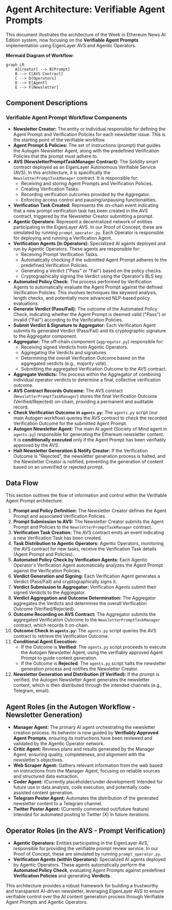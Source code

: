 # Agent Architecture: Verifiable Agent Prompts

This document illustrates the architecture of the Week in Ethereum News AI Edition system, now focusing on the **Verifiable Agent Prompts** implementation using EigenLayer AVS and Agentic Operators.

**Mermaid Diagram of Workflow:**

```mermaid
graph LR
    A[Creator] --> B[Prompt]
    B --> C[AVS Contract]
    C --> D[Operators]
    D --> E[Agent]
    E --> F[Newsletter]
```

## Component Descriptions

### Verifiable Agent Prompt Workflow Components

- **Newsletter Creator:** The entity or individual responsible for defining the Agent Prompt and Verification Policies for each newsletter issue. This is the starting point of the verifiable workflow.
- **Agent Prompt & Policies:**  The set of instructions (prompt) that guides the Autogen Newsletter Agent, along with the predefined Verification Policies that the prompt must adhere to.
- **AVS (NewsletterPromptTaskManager Contract):** The Solidity smart contract deployed as an EigenLayer Autonomous Verifiable Service (AVS). In this architecture, it is specifically the `NewsletterPromptTaskManager` contract. It is responsible for:
    - Receiving and storing Agent Prompts and Verification Policies.
    - Creating Verification Tasks.
    - Recording verification outcomes provided by the Aggregator.
    - Enforcing access control and pausing/unpausing functionalities.
- **Verification Task Created:** Represents the on-chain event indicating that a new prompt verification task has been created in the AVS contract, triggered by the Newsletter Creator submitting a prompt.
- **Agentic Operators:**  Represent a decentralized network of entities participating in the EigenLayer AVS. In our Proof of Concept, these are simulated by running `prompt_operator.py`.  Each Operator is responsible for deploying and running a Verification Agent.
- **Verification Agents (in Operators):** Specialized AI agents deployed and run by Agentic Operators. These agents are responsible for:
    - Receiving Prompt Verification Tasks.
    - Automatically checking if the submitted Agent Prompt adheres to the predefined Verification Policies.
    - Generating a Verdict (\"Pass\" or \"Fail\") based on the policy checks.
    - Cryptographically signing the Verdict using the Operator's BLS key.
- **Automated Policy Check:**  The process performed by Verification Agents to automatically evaluate the Agent Prompt against the defined Verification Policies. This involves techniques like keyword analysis, length checks, and potentially more advanced NLP-based policy evaluations.
- **Generate Verdict (Pass/Fail):** The outcome of the Automated Policy Check, indicating whether the Agent Prompt is deemed valid (\"Pass\") or invalid (\"Fail\") according to the Verification Policies.
- **Submit Verdict & Signature to Aggregator:** Each Verification Agent submits its generated Verdict (Pass/Fail) and its cryptographic signature to the Aggregator component.
- **Aggregator:** The off-chain component (`aggregator.py`) responsible for:
    - Receiving signed Verdicts from Agentic Operators.
    - Aggregating the Verdicts and signatures.
    - Determining the overall Verification Outcome based on the aggregated verdicts (e.g., majority vote).
    - Submitting the aggregated Verification Outcome to the AVS contract.
- **Aggregate Verdicts:** The process within the Aggregator of combining individual operator verdicts to determine a final, collective verification outcome.
- **AVS Contract Records Outcome:** The AVS contract (`NewsletterPromptTaskManager`) stores the final Verification Outcome (Verified/Rejected) on-chain, providing a permanent and auditable record.
- **Check Verification Outcome in `agents.py`:** The `agents.py` script (our main Autogen workflow) queries the AVS contract to check the recorded Verification Outcome for the submitted Agent Prompt.
- **Autogen Newsletter Agent:** The main AI agent (Society of Mind agent in `agents.py`) responsible for generating the Ethereum newsletter content.  It is **conditionally executed** only if the Agent Prompt has been verifiably approved by the AVS.
- **Halt Newsletter Generation & Notify Creator:** If the Verification Outcome is \"Rejected\", the newsletter generation process is halted, and the Newsletter Creator is notified, preventing the generation of content based on an unverified or rejected prompt.

## Data Flow

This section outlines the flow of information and control within the Verifiable Agent Prompt architecture:

1.  **Prompt and Policy Definition:** The Newsletter Creator defines the Agent Prompt and associated Verification Policies.
2.  **Prompt Submission to AVS:** The Newsletter Creator submits the Agent Prompt and Policies to the `NewsletterPromptTaskManager` contract.
3.  **Verification Task Creation:** The AVS contract emits an event indicating a new Verification Task has been created.
4.  **Task Distribution to Agentic Operators:** Agentic Operators, monitoring the AVS contract for new tasks, receive the Verification Task details (Agent Prompt and Policies).
5.  **Automated Policy Check by Verification Agents:** Each Agentic Operator's Verification Agent automatically analyzes the Agent Prompt against the Verification Policies.
6.  **Verdict Generation and Signing:** Each Verification Agent generates a Verdict (Pass/Fail) and cryptographically signs it.
7.  **Verdict Submission to Aggregator:** Verification Agents submit their signed Verdicts to the Aggregator.
8.  **Verdict Aggregation and Outcome Determination:** The Aggregator aggregates the Verdicts and determines the overall Verification Outcome (Verified/Rejected).
9.  **Outcome Recording on AVS Contract:** The Aggregator submits the aggregated Verification Outcome to the `NewsletterPromptTaskManager` contract, which records it on-chain.
10. **Outcome Check in `agents.py`:** The `agents.py` script queries the AVS contract to retrieve the Verification Outcome.
11. **Conditional Agent Execution:**
    - If the Outcome is **Verified**: The `agents.py` script proceeds to execute the Autogen Newsletter Agent, using the verifiably approved Agent Prompt to guide content generation.
    - If the Outcome is **Rejected**: The `agents.py` script halts the newsletter generation process and notifies the Newsletter Creator.
12. **Newsletter Generation and Distribution (if Verified):** If the prompt is verified, the Autogen Newsletter Agent generates the newsletter content, which is then distributed through the intended channels (e.g., Telegram, email).

## Agent Roles (in the Autogen Workflow - Newsletter Generation)

- **Manager Agent:**  The primary AI agent orchestrating the newsletter creation process.  Its behavior is now guided by **Verifiably Approved Agent Prompts**, ensuring its instructions have been reviewed and validated by the Agentic Operator network.
- **Critic Agent:** Reviews plans and results generated by the Manager Agent, ensuring quality, completeness, and alignment with the newsletter's objectives.
- **Web Scraper Agent:** Gathers relevant information from the web based on instructions from the Manager Agent, focusing on reliable sources and structured data extraction.
- **Coder Agent:** (Currently placeholder/under development) Intended for future use in data analysis, code execution, and potentially code-assisted content generation.
- **Telegram Poster Agent:** Automates the distribution of the generated newsletter content to a Telegram channel.
- **Twitter Poster Agent:** (Currently commented out/future feature) Intended for automated posting to Twitter (X) in future iterations.

## Operator Roles (in the AVS - Prompt Verification)

- **Agentic Operators:** Entities participating in the EigenLayer AVS, responsible for providing the verifiable prompt review service. In our Proof of Concept, these are simulated by running `prompt_operator.py`.
- **Verification Agents (within Operators):** Specialized AI agents deployed by Agentic Operators. These agents automatically perform the **Automated Policy Check**, evaluating Agent Prompts against predefined **Verification Policies** and generating **Verdicts**.

This architecture provides a robust framework for building a trustworthy and transparent AI-driven newsletter, leveraging EigenLayer AVS to ensure verifiable control over the AI content generation process through Verifiable Agent Prompts and Agentic Operators.
